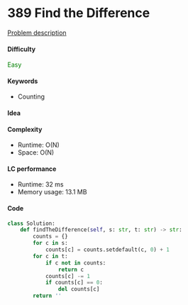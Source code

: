 389 Find the Difference
=======================
[Problem description](https://leetcode.com/problems/find-the-difference/)

#### Difficulty
<span style="color:green">Easy</span>

#### Keywords
- Counting

#### Idea

#### Complexity
- Runtime: O(N)
- Space: O(N)

#### LC performance
- Runtime: 32 ms
- Memory usage: 13.1 MB

#### Code
```python
class Solution:
    def findTheDifference(self, s: str, t: str) -> str:
        counts = {}
        for c in s:
            counts[c] = counts.setdefault(c, 0) + 1
        for c in t:
            if c not in counts:
                return c
            counts[c] -= 1
            if counts[c] == 0:
                del counts[c]
        return ''
```